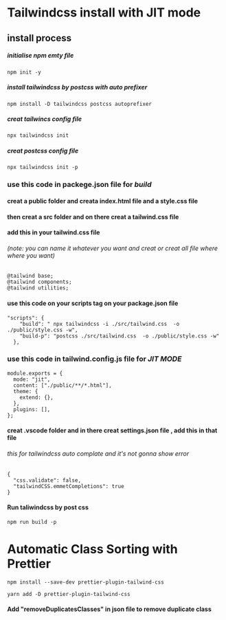 # Tailwindcss install with JIT mode

## install process

##### initialise npm emty file

```
npm init -y
```

##### install tailwindcss by postcss with auto prefixer

```
npm install -D tailwindcss postcss autoprefixer
```

##### creat tailwincs config file

```
npx tailwindcss init
```

##### creat postcss config file 
```
npx tailwindcss init -p
```
### use this code in **packege.json** file for _build_

#### creat a public  folder  and creata index.html file  and a **style.css** file 
#### then  creat a src folder  and on there creat a **tailwind.css** file 

#### add this in your **tailwind.css** file 
###### *(note: you can name it whatever you want and creat or creat  all file where where you want)*
```
@tailwind base;
@tailwind components;
@tailwind utilities;
```


#### use this code on  your scripts tag  on your  package.json file  
```
"scripts": {
    "build": " npx tailwindcss -i ./src/tailwind.css  -o ./public/style.css -w",
    "build-p": "postcss ./src/tailwind.css  -o ./public/style.css -w"
  },
```

### use this code in **tailwind.config.js file** for _JIT MODE_

```
module.exports = {
  mode: "jit",
  content: ["./public/**/*.html"],
  theme: {
    extend: {},
  },
  plugins: [],
};

```

#### creat .vscode folder  and in there  creat settings.json file , add this in that file 
###### this for tailwindcss auto complate and it's not gonna show error 

```
{
  "css.validate": false,
  "tailwindCSS.emmetCompletions": true
}

```

#### Run taliwindcss by post css 

```
npm run build -p 
```


# Automatic Class Sorting with Prettier
```npm
npm install --save-dev prettier-plugin-tailwind-css
```
 ```yarn
 yarn add -D prettier-plugin-tailwind-css
 ```


#### Add "removeDuplicatesClasses" in  json file to remove duplicate  class  
